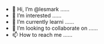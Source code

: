 - 👋 Hi, I’m @lesmark ......
- 👀 I’m interested ......
- 🌱 I’m currently learni ......
- 💞️ I’m looking to collaborate on ......
- 📫 How to reach me ......

<!---
lesmark/lesmark is a ✨ special ✨ repository because its `README.md` (this file) appears on your GitHub profile.
You can click the Preview link to take a look at your changes.
--->
